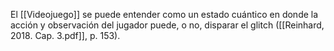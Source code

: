 El [[Videojuego]] se puede entender como un  estado cuántico en donde la acción y observación del jugador puede, o no, disparar el glitch ([[Reinhard, 2018. Cap. 3.pdf]], p. 153).
